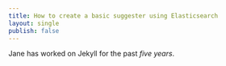 ```yaml
---
title: How to create a basic suggester using Elasticsearch
layout: single
publish: false
---
```

Jane has worked on Jekyll for the past *five years*.